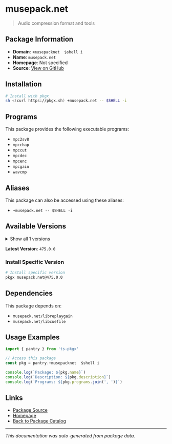 # musepack.net

> Audio compression format and tools

## Package Information

- **Domain**: `+musepacknet  $shell i`
- **Name**: `musepack.net`
- **Homepage**: Not specified
- **Source**: [View on GitHub](https://github.com/pkgxdev/pantry/tree/main/projects/musepack.net/package.yml)

## Installation

```bash
# Install with pkgx
sh <(curl https://pkgx.sh) +musepack.net -- $SHELL -i
```

## Programs

This package provides the following executable programs:

- `mpc2sv8`
- `mpcchap`
- `mpccut`
- `mpcdec`
- `mpcenc`
- `mpcgain`
- `wavcmp`

## Aliases

This package can also be accessed using these aliases:

- `+musepack.net -- $SHELL -i`

## Available Versions

<details>
<summary>Show all 1 versions</summary>

- `475.0.0`

</details>

**Latest Version**: `475.0.0`

### Install Specific Version

```bash
# Install specific version
pkgx musepack.net@475.0.0
```

## Dependencies

This package depends on:

- `musepack.net/libreplaygain`
- `musepack.net/libcuefile`

## Usage Examples

```typescript
import { pantry } from 'ts-pkgx'

// Access this package
const pkg = pantry.+musepacknet  $shell i

console.log(`Package: ${pkg.name}`)
console.log(`Description: ${pkg.description}`)
console.log(`Programs: ${pkg.programs.join(', ')}`)
```

## Links

- [Package Source](https://github.com/pkgxdev/pantry/tree/main/projects/musepack.net/package.yml)
- [Homepage](#)
- [Back to Package Catalog](../package-catalog.md)

---

*This documentation was auto-generated from package data.*
